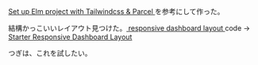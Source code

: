 
 [ Set up Elm project with Tailwindcss & Parcel ]( https://dev.to/codewithcats/set-up-elm-project-with-tailwindcss-parcel-14gc ) を参考にして作った。

 結構かっこいいレイアウト見つけた。[ responsive dashboard layout ](https://tailwindcomponents.com/component/responsive-dashboard-layout) code -> [ Starter Responsive Dashboard Layout ]( https://github.com/Kamona-WD/starter-dashboard-layout )

 つぎは、これを試したい。
 